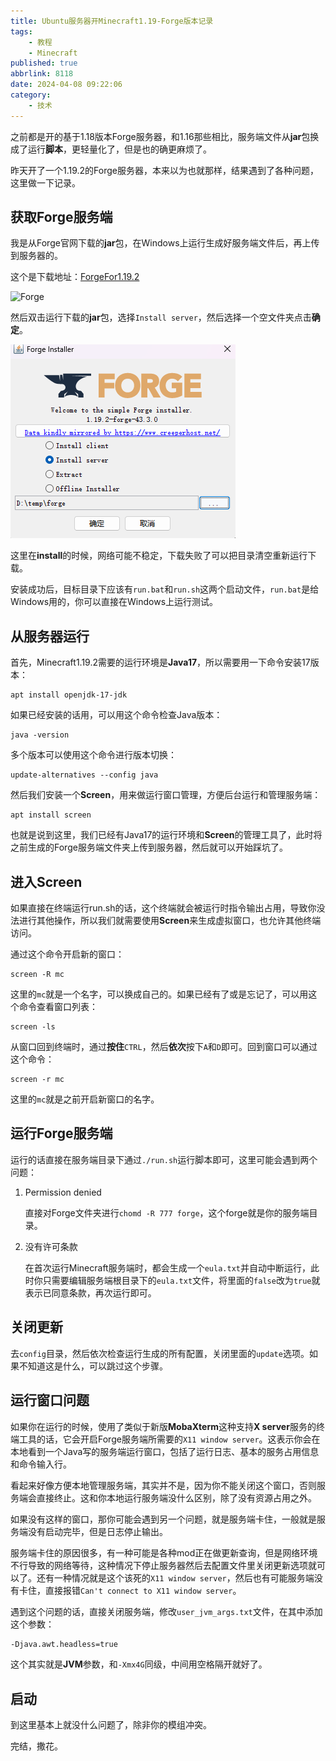 ```yaml
---
title: Ubuntu服务器开Minecraft1.19-Forge版本记录
tags:
    - 教程
    - Minecraft
published: true
abbrlink: 8118
date: 2024-04-08 09:22:06
category:
	- 技术
---
```

之前都是开的基于1.18版本Forge服务器，和1.16那些相比，服务端文件从**jar**包换成了运行**脚本**，更轻量化了，但是也的确更麻烦了。

昨天开了一个1.19.2的Forge服务器，本来以为也就那样，结果遇到了各种问题，这里做一下记录。

## 获取Forge服务端

我是从Forge官网下载的**jar**包，在Windows上运行生成好服务端文件后，再上传到服务器的。

这个是下载地址：[ForgeFor1.19.2](https://files.minecraftforge.net/net/minecraftforge/forge/index_1.19.2.html)

![Forge](/images/1712539813912.png)

然后双击运行下载的**jar**包，选择`Install server`，然后选择一个空文件夹点击**确定**。

![Forge运行窗口](/images/1712540002784.png)

这里在**install**的时候，网络可能不稳定，下载失败了可以把目录清空重新运行下载。

安装成功后，目标目录下应该有`run.bat`和`run.sh`这两个启动文件，`run.bat`是给Windows用的，你可以直接在Windows上运行测试。

## 从服务器运行

首先，Minecraft1.19.2需要的运行环境是**Java17**，所以需要用一下命令安装17版本：

```shell
apt install openjdk-17-jdk
```
    
如果已经安装的话用，可以用这个命令检查Java版本：

```shell
java -version
```

多个版本可以使用这个命令进行版本切换：

```shell
update-alternatives --config java
```

然后我们安装一个**Screen**，用来做运行窗口管理，方便后台运行和管理服务端：

```shell
apt install screen
```

也就是说到这里，我们已经有Java17的运行环境和**Screen**的管理工具了，此时将之前生成的Forge服务端文件夹上传到服务器，然后就可以开始踩坑了。

## 进入Screen

如果直接在终端运行run.sh的话，这个终端就会被运行时指令输出占用，导致你没法进行其他操作，所以我们就需要使用**Screen**来生成虚拟窗口，也允许其他终端访问。

通过这个命令开启新的窗口：

```shell
screen -R mc
```

这里的`mc`就是一个名字，可以换成自己的。如果已经有了或是忘记了，可以用这个命令查看窗口列表：

```shell
screen -ls
```

从窗口回到终端时，通过**按住**`CTRL`，然后**依次**按下`A`和`D`即可。回到窗口可以通过这个命令：

```shell
screen -r mc
```

这里的`mc`就是之前开启新窗口的名字。

## 运行Forge服务端

运行的话直接在服务端目录下通过`./run.sh`运行脚本即可，这里可能会遇到两个问题：

1. Permission denied

    直接对Forge文件夹进行`chomd -R 777 forge`，这个forge就是你的服务端目录。

2. 没有许可条款

    在首次运行Minecraft服务端时，都会生成一个`eula.txt`并自动中断运行，此时你只需要编辑服务端根目录下的`eula.txt`文件，将里面的`false`改为`true`就表示已同意条款，再次运行即可。

## 关闭更新

去`config`目录，然后依次检查运行生成的所有配置，关闭里面的`update`选项。如果不知道这是什么，可以跳过这个步骤。

## 运行窗口问题

如果你在运行的时候，使用了类似于新版**MobaXterm**这种支持**X server**服务的终端工具的话，它会开启Forge服务端所需要的`X11 window server`。这表示你会在本地看到一个Java写的服务端运行窗口，包括了运行日志、基本的服务占用信息和命令输入行。

看起来好像方便本地管理服务端，其实并不是，因为你不能关闭这个窗口，否则服务端会直接终止。这和你本地运行服务端没什么区别，除了没有资源占用之外。

如果没有这样的窗口，那你可能会遇到另一个问题，就是服务端卡住，一般就是服务端没有启动完毕，但是日志停止输出。

服务端卡住的原因很多，有一种可能是各种mod正在做更新查询，但是网络环境不行导致的网络等待，这种情况下停止服务器然后去配置文件里关闭更新选项就可以了。还有一种情况就是这个该死的`X11 window server`，然后也有可能服务端没有卡住，直接报错`Can't connect to X11 window server`。

遇到这个问题的话，直接关闭服务端，修改`user_jvm_args.txt`文件，在其中添加这个参数：

```txt
-Djava.awt.headless=true
```

这个其实就是**JVM**参数，和`-Xmx4G`同级，中间用空格隔开就好了。

## 启动

到这里基本上就没什么问题了，除非你的模组冲突。

完结，撒花。